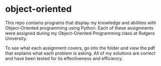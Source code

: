 # object-oriented
This repo contains programs that display my knowledge and abilities with Object-Oriented programming using Python.
Each of these assignments were assigned during my Object-Oriented Programming class at Rutgers University.

To see what each assignment covers, go into the folder and view the pdf that explains what each problem is
asking. All of my solutions are correct and have been tested for its effectiveness and efficiency. 
